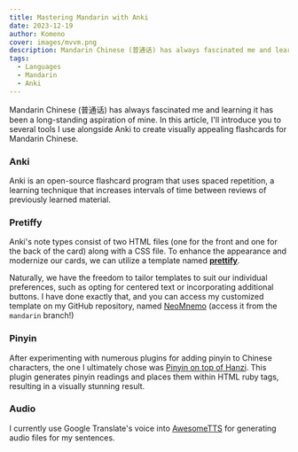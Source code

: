 ```yaml
---
title: Mastering Mandarin with Anki
date: 2023-12-19
author: Komeno
cover: images/mvvm.png
description: Mandarin Chinese (普通话) has always fascinated me and learning it has been a long-standing aspiration of mine. In this article, I'll introduce you to several tools I use alongside Anki to create visually appealing flashcards for Mandarin Chinese.
tags:
  - Languages
  - Mandarin
  - Anki
---
```

Mandarin Chinese (普通话) has always fascinated me and learning it has been a long-standing aspiration of mine. In this article, I'll introduce you to several tools I use alongside Anki to create visually appealing flashcards for Mandarin Chinese.

### Anki

Anki is an open-source flashcard program that uses spaced repetition, a learning technique that increases intervals of time between reviews of previously learned material.

### Pretiffy

Anki's note types consist of two HTML files (one for the front and one for the back of the card) along with a CSS file. To enhance the appearance and modernize our cards, we can utilize a template named **[prettify](https://github.com/pranavdeshai/anki-prettify)**.

Naturally, we have the freedom to tailor templates to suit our individual preferences, such as opting for centered text or incorporating additional buttons. I have done exactly that, and you can access my customized template on my GitHub repository, named [NeoMnemo](https://github.com/riceset/NeoMnemo) (access it from the `mandarin` branch!)

###  Pinyin

After experimenting with numerous plugins for adding pinyin to Chinese characters, the one I ultimately chose was [Pinyin on top of Hanzi](https://ankiweb.net/shared/info/417709332). This plugin generates pinyin readings and places them within HTML ruby tags, resulting in a visually stunning result.

### Audio

I  currently use Google Translate's voice into [AwesomeTTS](https://ankiweb.net/shared/info/1436550454) for generating audio files for my sentences.